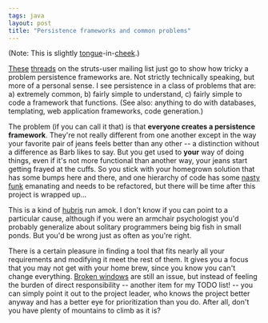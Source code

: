 ```yaml
---
tags: java
layout: post
title: "Persistence frameworks and common problems"
---
```




(Note: This is slightly <a
href="http://search.cpan.org/author/CWINTERS/SPOPS-0.70/">tongue</a>-in-<a
href="http://search.cpan.org/author/CWINTERS/OpenInteract-1.52/">cheek</a>.)

<p><a
href="http://nagoya.apache.org/eyebrowse/ReadMsg?listName=struts-user@jakarta.apache.org;msgNo=49498">These</a>
<a
href="http://nagoya.apache.org/eyebrowse/ReadMsg?listName=struts-user@jakarta.apache.org;msgNo=49586">threads</a>
on the struts-user mailing list just go to show how tricky a problem
persistence frameworks are. Not strictly technically speaking, but
more of a personal sense. I see persistence in a class of problems
that are: a) extremely common, b) fairly simple to understand, c)
fairly simple to code a framework that functions. (See also: anything
to do with databases, templating, web application frameworks, code
generation.)</p>

<p>The problem (if you can call it that) is that <b>everyone creates a
persistence framework</b>. They're not really different from one
another except in the way your favorite pair of jeans feels better
than any other -- a distinction without a difference as Barb likes to
say. But you get used to <b>your</b> way of doing things, even if it's
not more functional than another way, your jeans start getting frayed
at the cuffs. So you stick with your homegrown solution that has some
bumps here and there, and one hierarchy of code has some <a
href="http://c2.com/cgi/wiki?CodeSmell">nasty funk</a> emanating and
needs to be refactored, but there will be time after this project is
wrapped up...</p>

<p>This is a kind of <a
href="http://c2.com/cgi/wiki?LazinessImpatienceHubris">hubris</a> run
amok. I don't know if you can point to a particular cause, although if
you were an armchair psychologist you'd probably generalize about
solitary programmers being big fish in small ponds. But you'd be
wrong just as often as you're right.</p>

<p>There is a certain pleasure in finding a tool that fits nearly all
your requirements and modifying it meet the rest of them. It gives you
a focus that you may not get with your home brew, since you know you
can't change everything. <a
href="http://c2.com/cgi/wiki?FixBrokenWindows">Broken windows</a> are
still an issue, but instead of feeling the burden of direct
responsibility -- another item for my TODO list! -- you can simply
point it out to the project leader, who knows the project better
anyway and has a better eye for prioritization than you do. After all,
don't you have plenty of mountains to climb as it is?</p>



